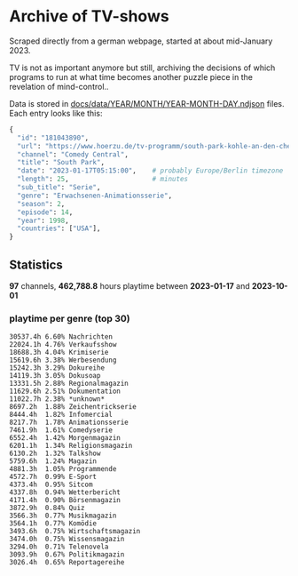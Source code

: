 # Archive of TV-shows

Scraped directly from a german webpage, started at about mid-January 2023.

TV is not as important anymore but still, archiving the decisions of which programs to run at what time
becomes another puzzle piece in the revelation of mind-control.. 

Data is stored in [docs/data/YEAR/MONTH/YEAR-MONTH-DAY.ndjson](docs/data/) files. 
Each entry looks like this:

```python
{
  "id": "181043890", 
  "url": "https://www.hoerzu.de/tv-programm/south-park-kohle-an-den-chefkoch/bid_181043890/", 
  "channel": "Comedy Central", 
  "title": "South Park", 
  "date": "2023-01-17T05:15:00",    # probably Europe/Berlin timezone 
  "length": 25,                     # minutes 
  "sub_title": "Serie", 
  "genre": "Erwachsenen-Animationsserie", 
  "season": 2, 
  "episode": 14, 
  "year": 1998, 
  "countries": ["USA"],
}
```

## Statistics

**97** channels, **462,788.8** hours playtime between **2023-01-17** and **2023-10-01**


### playtime per genre (top 30)

    30537.4h 6.60% Nachrichten
    22024.1h 4.76% Verkaufsshow
    18688.3h 4.04% Krimiserie
    15619.6h 3.38% Werbesendung
    15242.3h 3.29% Dokureihe
    14119.3h 3.05% Dokusoap
    13331.5h 2.88% Regionalmagazin
    11629.6h 2.51% Dokumentation
    11022.7h 2.38% *unknown*
    8697.2h  1.88% Zeichentrickserie
    8444.4h  1.82% Infomercial
    8217.7h  1.78% Animationsserie
    7461.9h  1.61% Comedyserie
    6552.4h  1.42% Morgenmagazin
    6201.1h  1.34% Religionsmagazin
    6130.2h  1.32% Talkshow
    5759.6h  1.24% Magazin
    4881.3h  1.05% Programmende
    4572.7h  0.99% E-Sport
    4373.4h  0.95% Sitcom
    4337.8h  0.94% Wetterbericht
    4171.4h  0.90% Börsenmagazin
    3872.9h  0.84% Quiz
    3566.3h  0.77% Musikmagazin
    3564.1h  0.77% Komödie
    3493.6h  0.75% Wirtschaftsmagazin
    3474.0h  0.75% Wissensmagazin
    3294.0h  0.71% Telenovela
    3093.9h  0.67% Politikmagazin
    3026.4h  0.65% Reportagereihe
